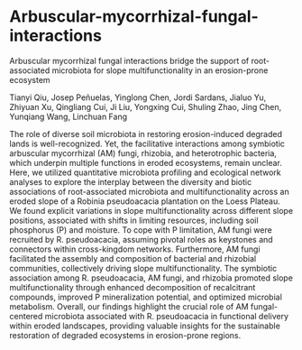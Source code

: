 # Arbuscular-mycorrhizal-fungal-interactions
Arbuscular mycorrhizal fungal interactions bridge the support of root-associated microbiota for slope multifunctionality in an erosion-prone ecosystem

Tianyi Qiu, Josep Peñuelas, Yinglong Chen, Jordi Sardans, Jialuo Yu, Zhiyuan Xu, Qingliang Cui, Ji Liu, Yongxing Cui, Shuling Zhao, Jing Chen, Yunqiang Wang, Linchuan Fang

The role of diverse soil microbiota in restoring erosion-induced degraded lands is well-recognized. Yet, the facilitative interactions among symbiotic arbuscular mycorrhizal (AM) fungi, rhizobia, and heterotrophic bacteria, which underpin multiple functions in eroded ecosystems, remain unclear. Here, we utilized quantitative microbiota profiling and ecological network analyses to explore the interplay between the diversity and biotic associations of root-associated microbiota and multifunctionality across an eroded slope of a Robinia pseudoacacia plantation on the Loess Plateau. We found explicit variations in slope multifunctionality across different slope positions, associated with shifts in limiting resources, including soil phosphorus (P) and moisture. To cope with P limitation, AM fungi were recruited by R. pseudoacacia, assuming pivotal roles as keystones and connectors within cross-kingdom networks. Furthermore, AM fungi facilitated the assembly and composition of bacterial and rhizobial communities, collectively driving slope multifunctionality. The symbiotic association among R. pseudoacacia, AM fungi, and rhizobia promoted slope multifunctionality through enhanced decomposition of recalcitrant compounds, improved P mineralization potential, and optimized microbial metabolism. Overall, our findings highlight the crucial role of AM fungal-centered microbiota associated with R. pseudoacacia in functional delivery within eroded landscapes, providing valuable insights for the sustainable restoration of degraded ecosystems in erosion-prone regions.
